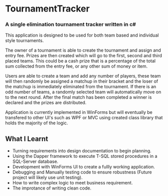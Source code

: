 # TournamentTracker

### A single elimination tournament tracker written in c#

This application is designed to be used for both team based and individual style tournaments.

The owner of a tournament is able to create the tournament and assign and entry fee. Prizes are then created which will go to the first, second and third placed teams. This could be a cash prize that is a percentage of the total sum collected from the entry fee, or any other sum of money or item. 

Users are able to create a team and add any number of players, these team will then randomly be assigned a matchup in their bracket and the loser of the matchup is immediately eliminated from the tournament. If there is an odd number of teams, a randomly selected team will automatically move on to the next round. After the final match has been completed a winner is declared and the prizes are distributed.

Application is currently implemented in WinForms but will eventually be transfered to other UI's such as WPF or MVC using created class library that holds the majority of the logic. 

## What I Learnt
- Turning requirements into design documentation to begin planning.
- Using the Dapper framework to execute T-SQL stored procedures in a SQL-Server database.
- Development with WinForms UI to create a fullly working application.
- Debugging and Manually testing code to ensure robustness (Future project will likely use unit testing).
- How to write complex logic to meet business requirement.
- The improtance of writing clean code.
